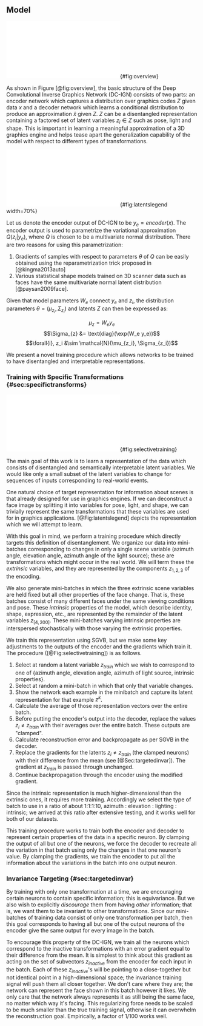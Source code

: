 ## Model

![**Model Architecture.** Deep Convolutional Inverse Graphics Network (DC-IGN) has an encoder and a decoder. We follow the variational autoencoder [@kingma2013auto] architecture with variations. The encoder consists of several layers of convolutions followed by max-pooling and the decoder has several layers of unpooling (upsampling using nearest neighbors) followed by convolution. (a) During training, data $x$ is passed through the encoder to produce the posterior approximation $Q(z_i|x)$, where $z_i$ consists of scene latent variables such as pose, light, texture or shape. In order to learn parameters in DC-IGN, gradients are back-propagated using stochastic gradient descent using the following variational object function: $-log(P(x|z_i)) + KL(Q(z_i|x)||P(z_i))$ for every $z_i$. We can force DC-IGN to learn a disentangled representation by showing mini-batches with a set of inactive and active transformations (e.g. face rotating, light sweeping in some direction etc). (b) During test, data $x$ can be passed through the encoder to get latents $z_i$. Images can be re-rendered to different viewpoints, lighting conditions, shape variations, etc by setting the appropriate graphics code group $(z_i)$, which is how one would manipulate an off-the-shelf 3D graphics engine.](../figures/overview.pdf){#fig:overview}

As shown in Figure [@fig:overview], the basic structure of the Deep Convolutional Inverse Graphics Network (DC-IGN) consists of two parts: an encoder network which captures a distribution over graphics codes $Z$ given data $x$ and a decoder network which learns a conditional distribution to produce an approximation $\hat{x}$ given $Z$. $Z$ can be a disentangled representation containing a factored set of latent variables $z_i \in Z$ such as pose, light and shape. This is important in learning a meaningful approximation of a 3D graphics engine and helps tease apart the generalization capability of the model with respect to different types of transformations.

![**Structure of the representation vector.** $\phi$ is the azimuth of the face, $\alpha$ is the elevation of the face with respect to the camera, and $\phi_L$ is the azimuth of the light source.](../figures/latents_legend.pdf){#fig:latentslegend width=70%}

Let us denote the encoder output of DC-IGN to be $y_e = encoder(x)$. The encoder output is used to parametrize the variational approximation $Q(z_i|y_e)$, where $Q$ is chosen to be a multivariate normal distribution. There are two reasons for using this parametrization:

1. Gradients of samples with respect to parameters $\theta$ of $Q$ can be easily obtained using the reparametrization trick proposed in [@kingma2013auto]
2. Various statistical shape models trained on 3D scanner data such as faces have the same multivariate normal latent distribution [@paysan2009face].

Given that model parameters $W_e$ connect $y_e$ and $z_i$, the distribution parameters $\theta = (\mu_{z_i}, \Sigma_{z_i})$ and latents $Z$ can then be expressed as:

$$\mu_{z} = W_e  y_e$$
$$\Sigma_{z} &= \text{diag}(\exp(W_e  y_e))$$
$$\forall{i}, z_i &\sim \mathcal{N}(\mu_{z_i}, \Sigma_{z_i})$$

We present a novel training procedure which allows networks to be trained to have disentangled and interpretable representations.

### Training with Specific Transformations {#sec:specifictransforms}

![**Training on a minibatch in which only $\phi$, the azimuth angle of the face, changes.** During the forward step, the output from each component $z_i \neq z_1$ of the encoder is altered to be the same for each sample in the batch. This reflects the fact that the generating variables of the image (e.g. the identity of the face) which correspond to the desired values of these latents are unchanged throughout the batch. By holding these outputs constant throughout the batch, the single neuron $z_1$ is forced to explain all the variance within the batch, i.e. the full range of changes to the image caused by changing $\phi$. During the backward step $z_1$ is the only neuron which receives a gradient signal from the attempted reconstruction, and all $z_i \neq z_1$ receive a signal which nudges them to be closer to their respective averages over the batch. During the complete training process, after this batch, another batch is selected at random; it likewise contains variations of only one of ${\phi, \alpha, \phi_L, intrinsic}$; all neurons which do not correspond to the selected latent are clamped; and the training proceeds.](../figures/remastered_training_diagram.pdf){#fig:selectivetraining}

The main goal of this work is to learn a representation of the data which consists of disentangled and semantically interpretable latent variables. We would like only a small subset of the latent variables to change for sequences of inputs corresponding to real-world events.

One natural choice of target representation for information about scenes is that already designed for use in graphics engines. If we can deconstruct a face image by splitting it into variables for pose, light, and shape, we can trivially represent the same transformations that these variables are used for in graphics applications. [@Fig:latentslegend] depicts the representation which we will attempt to learn.

With this goal in mind, we perform a training procedure which directly targets this definition of disentanglement. We organize our data into mini-batches corresponding to changes in only a single scene variable (azimuth angle, elevation angle, azimuth angle of the light source); these are transformations which might occur in the real world. We will term these the _extrinsic_ variables, and they are represented by the components $z_{1,2,3}$ of the encoding.

We also generate mini-batches in which the three extrinsic scene variables are held fixed but all other properties of the face change. That is, these batches consist of many different faces under the same viewing conditions and pose. These _intrinsic_ properties of the model, which describe identity, shape, expression, etc., are represented by the remainder of the latent variables $z_{[4,200]}$. These mini-batches varying intrinsic properties are interspersed stochastically with those varying the extrinsic properties.

We train this representation using SGVB, but we make some key adjustments to the outputs of the encoder and the gradients which train it. The procedure ([@Fig:selectivetraining]) is as follows.


1. Select at random a latent variable $z_{train}$ which we wish to correspond to one of {azimuth angle, elevation angle, azimuth of light source, intrinsic properties}.
1. Select at random a mini-batch in which that only that variable changes.
1. Show the network each example in the minibatch and capture its latent representation for that example $z^k$.
1. Calculate the average of those representation vectors over the entire batch.
1. Before putting the encoder's output into the decoder, replace the values $z_i \neq z_{train}$ with their averages over the entire batch. These outputs are "clamped".
1. Calculate reconstruction error and backpropagate as per SGVB in the decoder.
1. Replace the gradients for the latents $z_i \neq z_{train}$ (the clamped neurons) with their difference from the mean (see [@Sec:targetedinvar]). The gradient at $z_{train}$ is passed through unchanged.
1. Continue backpropagation through the encoder using the modified gradient.

Since the intrinsic representation is much higher-dimensional than the extrinsic ones, it requires more training. Accordingly we select the type of batch to use in a ratio of about 1:1:1:10, azimuth : elevation : lighting : intrinsic; we arrived at this ratio after extensive testing, and it works well for both of our datasets.

This training procedure works to train both the encoder and decoder to represent certain properties of the data in a specific neuron. By clamping the output of all but one of the neurons, we force the decoder to recreate all the variation in that batch using only the changes in that one neuron's value. By clamping the gradients, we train the encoder to put all the information about the variations in the batch into one output neuron.

### Invariance Targeting {#sec:targetedinvar}
By training with only one transformation at a time, we are encouraging certain neurons to contain specific information; this is equivariance. But we also wish to explicitly _discourage_ them from having _other_ information; that is, we want them to be invariant to other transformations. Since our mini-batches of training data consist of only one transformation per batch, then this goal corresponds to having all but one of the output neurons of the encoder give the same output for every image in the batch.

To encourage this property of the DC-IGN, we train all the neurons which correspond to the inactive transformations with an error gradient equal to their difference from the mean. It is simplest to think about this gradient as acting on the set of subvectors $z_{inactive}$ from the encoder for each input in the batch. Each of these $z_{inactive}$'s will be pointing to a close-together but not identical point in a high-dimensional space; the invariance training signal will push them all closer together. We don't care where they are; the network can represent the face shown in this batch however it likes. We only care that the network always represents it as still being the same face, no matter which way it's facing. This regularizing force needs to be scaled to be much smaller than the true training signal, otherwise it can overwhelm the reconstruction goal. Empirically, a factor of $1/100$ works well.
